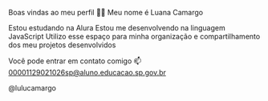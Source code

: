 Boas vindas ao meu perfil 💙💙
Meu nome é Luana Camargo

Estou estudando na Alura
Estou me desenvolvendo na linguagem JavaScript
Utilizo esse espaço para minha organização e compartilhamento dos meu projetos desenvolvidos

Você pode entrar em contato comigo 📫
00001129021026sp@aluno.educacao.sp.gov.br 

@lulucamargo
